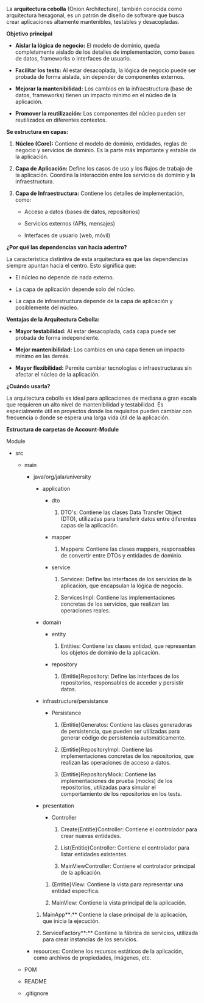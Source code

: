 La **arquitectura cebolla** (Onion Architecture), también conocida como arquitectura hexagonal, es un patrón de diseño de software que busca crear aplicaciones altamente mantenibles, testables y desacopladas. 

**Objetivo principal**

- **Aislar la lógica de negocio:** El modelo de dominio, queda completamente aislado de los detalles de implementación, como bases de datos, frameworks o interfaces de usuario.
    
- **Facilitar los tests:** Al estar desacoplada, la lógica de negocio puede ser probada de forma aislada, sin depender de componentes externos.
    
- **Mejorar la mantenibilidad:** Los cambios en la infraestructura (base de datos, frameworks) tienen un impacto mínimo en el núcleo de la aplicación.
    
- **Promover la reutilización:** Los componentes del núcleo pueden ser reutilizados en diferentes contextos.
    

**Se estructura en capas:**

1. **Núcleo (Core):** Contiene el modelo de dominio, entidades, reglas de negocio y servicios de dominio. Es la parte más importante y estable de la aplicación.
    
2. **Capa de Aplicación:** Define los casos de uso y los flujos de trabajo de la aplicación. Coordina la interacción entre los servicios de dominio y la infraestructura.
    
3. **Capa de Infraestructura:** Contiene los detalles de implementación, como:
    
    - Acceso a datos (bases de datos, repositorios)
        
    - Servicios externos (APIs, mensajes)
        
    - Interfaces de usuario (web, móvil)
        

**¿Por qué las dependencias van hacia adentro?**

La característica distintiva de esta arquitectura es que las dependencias siempre apuntan hacia el centro. Esto significa que:

- El núcleo no depende de nada externo.
    
- La capa de aplicación depende solo del núcleo.
    
- La capa de infraestructura depende de la capa de aplicación y posiblemente del núcleo.
    

**Ventajas de la Arquitectura Cebolla:**

- **Mayor testabilidad:** Al estar desacoplada, cada capa puede ser probada de forma independiente.
    
- **Mejor mantenibilidad:** Los cambios en una capa tienen un impacto mínimo en las demás.
    
- **Mayor flexibilidad:** Permite cambiar tecnologías o infraestructuras sin afectar el núcleo de la aplicación.
    

**¿Cuándo usarla?**

La arquitectura cebolla es ideal para aplicaciones de mediana a gran escala que requieren un alto nivel de mantenibilidad y testabilidad. Es especialmente útil en proyectos donde los requisitos pueden cambiar con frecuencia o donde se espera una larga vida útil de la aplicación.

**Estructura de carpetas de Account-Module**

Module

- src
    
    - main
        
        - java/org/jala/university
            
            - application
                
                - dto
                    
                    1. DTO's: Contiene las clases Data Transfer Object (DTO), utilizadas para transferir datos entre diferentes capas de la aplicación.
                        
                - mapper
                    
                    1. Mappers: Contiene las clases mappers, responsables de convertir entre DTOs y entidades de dominio.
                        
                - service
                    
                    1. Services: Define las interfaces de los servicios de la aplicación, que encapsulan la lógica de negocio.
                        
                    2. ServicesImpl: Contiene las implementaciones concretas de los servicios, que realizan las operaciones reales.
                        
            - domain
                
                - entity
                    
                    1. Entities: Contiene las clases entidad, que representan los objetos de dominio de la aplicación.
                        
                - repository
                    
                    1. {Entitie}Repository: Define las interfaces de los repositorios, responsables de acceder y persistir datos.
                        
            - infrastructure/persistance
                
                - Persistance
                    
                    1. {Entitie}Generatos: Contiene las clases generadoras de persistencia, que pueden ser utilizadas para generar código de persistencia automáticamente.
                        
                    2. {Entitie}RepositoryImpl: Contiene las implementaciones concretas de los repositorios, que realizan las operaciones de acceso a datos.
                        
                    3. {Entitie}RepositoryMock: Contiene las implementaciones de prueba (mocks) de los repositorios, utilizadas para simular el comportamiento de los repositorios en los tests.
                        
            - presentation
                
                - Controller
                    
                    1. Create{Entitie}Controller: Contiene el controlador para crear nuevas entidades.
                        
                    2. List{Entitie}Controller: Contiene el controlador para listar entidades existentes.
                        
                    3. MainViewController: Contiene el controlador principal de la aplicación.
                        
                
                1. {Entitie}View: Contiene la vista para representar una entidad específica.
                    
                2. MainView: Contiene la vista principal de la aplicación.
                    
            
            1. MainApp**:** Contiene la clase principal de la aplicación, que inicia la ejecución.
                
            2. ServiceFactory**:** Contiene la fábrica de servicios, utilizada para crear instancias de los servicios.
                
        - resources: Contiene los recursos estáticos de la aplicación, como archivos de propiedades, imágenes, etc.
            
    - POM
        
    - README
        
    - .gitignore
